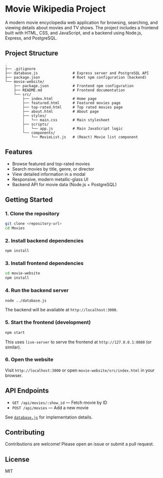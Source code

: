 # Movie Wikipedia Project

A modern movie encyclopedia web application for browsing, searching, and viewing details about movies and TV shows. The project includes a frontend built with HTML, CSS, and JavaScript, and a backend using Node.js, Express, and PostgreSQL.

## Project Structure

```
.
├── .gitignore
├── database.js                # Express server and PostgreSQL API
├── package.json               # Root npm configuration (backend)
└── movie-website/
    ├── package.json           # Frontend npm configuration
    ├── README.md              # Frontend documentation
    └── src/
        ├── index.html         # Home page
        ├── featured.html      # Featured movies page
        ├── top-rated.html     # Top rated movies page
        ├── about.html         # About page
        ├── styles/
        │   └── main.css       # Main stylesheet
        ├── scripts/
        │   └── app.js         # Main JavaScript logic
        └── components/
            └── MovieList.js   # (React) Movie list component
```

## Features

- Browse featured and top-rated movies
- Search movies by title, genre, or director
- View detailed information in a modal
- Responsive, modern metallic-glass UI
- Backend API for movie data (Node.js + PostgreSQL)

## Getting Started

### 1. Clone the repository

```sh
git clone <repository-url>
cd Movies
```

### 2. Install backend dependencies

```sh
npm install
```

### 3. Install frontend dependencies

```sh
cd movie-website
npm install
```

### 4. Run the backend server

```sh
node ../database.js
```

The backend will be available at `http://localhost:3000`.

### 5. Start the frontend (development)

```sh
npm start
```

This uses `live-server` to serve the frontend at `http://127.0.0.1:8080` (or similar).

### 6. Open the website

Visit `http://localhost:3000` or open `movie-website/src/index.html` in your browser.

## API Endpoints

- `GET /api/movies/:show_id` — Fetch movie by ID
- `POST /api/movies` — Add a new movie

See [`database.js`](database.js) for implementation details.

## Contributing

Contributions are welcome! Please open an issue or submit a pull request.

## License

MIT